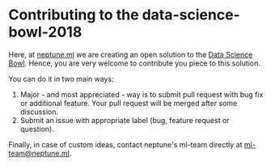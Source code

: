 # Contributing to the data-science-bowl-2018

Here, at [neptune.ml](https://neptune.ml/) we are creating an open solution to the [Data Science Bowl](https://datasciencebowl.com/). Hence, you are very welcome to contribute you piece to this solution.

You can do it in two main ways:
1. Major - and most appreciated - way is to submit pull request with bug fix or additional feature. Your pull request will be merged after some discussion.
2. Submit an issue with appropriate label (bug, feature request or question).

Finally, in case of custom ideas, contact neptune's ml-team directly at ml-team@neptune.ml.

